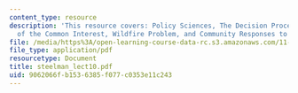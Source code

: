 ```yaml
---
content_type: resource
description: 'This resource covers: Policy Sciences, The Decision Process, Concept
  of the Common Interest, Wildfire Problem, and Community Responses to Wildfire Risk.'
file: /media/https%3A/open-learning-course-data-rc.s3.amazonaws.com/11-941-disaster-vulnerability-and-resilience-spring-2005/9062066fb1536385f077c0353e11c243_steelman_lect10.pdf
file_type: application/pdf
resourcetype: Document
title: steelman_lect10.pdf
uid: 9062066f-b153-6385-f077-c0353e11c243
---
```

